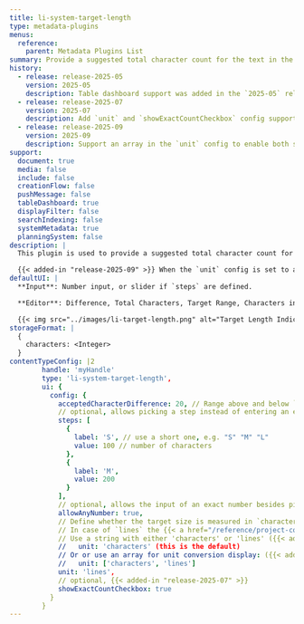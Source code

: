 ```yaml
---
title: li-system-target-length
type: metadata-plugins
menus:
  reference:
    parent: Metadata Plugins List
summary: Provide a suggested total character count for the text in the document.
history:
  - release: release-2025-05
    version: 2025-05
    description: Table dashboard support was added in the `2025-05` release.
  - release: release-2025-07
    version: 2025-07
    description: Add `unit` and `showExactCountCheckbox` config support.
  - release: release-2025-09
    version: 2025-09
    description: Support an array in the `unit` config to enable both selectors in the UI.
support:
  document: true
  media: false
  include: false
  creationFlow: false
  pushMessage: false
  tableDashboard: true
  displayFilter: false
  searchIndexing: false
  systemMetadata: true
  planningSystem: false
description: |
  This plugin is used to provide a suggested total character count for the text in the document.

  {{< added-in "release-2025-09" >}} When the `unit` config is set to an array containing both `characters` and `lines`, the plugin displays automatic unit conversion next to the input field (e.g., "~ 125 lines" or "~ 10,000 characters"). The `steps` value must always be in characters when using this feature.
defaultUI: |
  **Input**: Number input, or slider if `steps` are defined.

  **Editor**: Difference, Total Characters, Target Range, Characters in Focussed Component

  {{< img src="../images/li-target-length.png" alt="Target Length Indicator" >}}
storageFormat: |
  {
    characters: <Integer>
  }
contentTypeConfig: |2
        handle: 'myHandle'
        type: 'li-system-target-length',
        ui: {
          config: {
            acceptedCharacterDifference: 20, // Range above and below `value` considered accepted
            // optional, allows picking a step instead of entering an exact number
            steps: [
              {
                label: 'S', // use a short one, e.g. "S" "M" "L"
                value: 100 // number of characters
              },
              {
                label: 'M',
                value: 200
              }
            ],
            // optional, allows the input of an exact number besides picking a step
            allowAnyNumber: true,
            // Define whether the target size is measured in `characters` or `lines`.
            // In case of `lines` the {{< a href="/reference/project-config/editor-settings/#text-count" title="lineCountFraction">}} needs to be defined because internally everything is stored in characters.
            // Use a string with either 'characters' or 'lines' ({{< added-in "release-2025-07" >}})
            //   unit: 'characters' (this is the default)
            // Or or use an array for unit conversion display: ({{< added-in "release-2025-09" >}})
            //   unit: ['characters', 'lines']
            unit: 'lines',
            // optional, {{< added-in "release-2025-07" >}}
            showExactCountCheckbox: true
          }
        }
---
```

